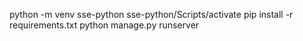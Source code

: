 python -m venv sse-python
sse-python/Scripts/activate
pip install -r requirements.txt
python manage.py runserver
